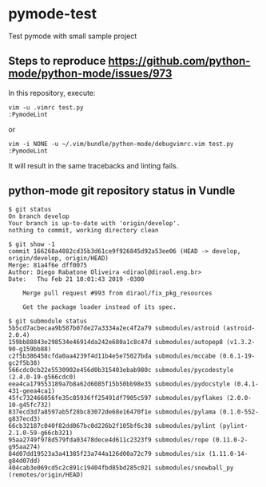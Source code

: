 # pymode-test
Test pymode with small sample project

## Steps to reproduce https://github.com/python-mode/python-mode/issues/973

In this repository, execute:

    vim -u .vimrc test.py
    :PymodeLint

or

    vim -i NONE -u ~/.vim/bundle/python-mode/debugvimrc.vim test.py
    :PymodeLint

It will result in the same tracebacks and linting fails.

## python-mode git repository status in Vundle

    $ git status
    On branch develop
    Your branch is up-to-date with 'origin/develop'.
    nothing to commit, working directory clean

    $ git show -1
    commit 166268a4882cd35b3d61ce9f926845d92a53ee06 (HEAD -> develop, origin/develop, origin/HEAD)
    Merge: 81a4f6e dff0075
    Author: Diego Rabatone Oliveira <diraol@diraol.eng.br>
    Date:   Thu Feb 21 10:01:43 2019 -0300

        Merge pull request #993 from diraol/fix_pkg_resources

        Get the package loader instead of its spec.

    $ git submodule status
    5b5cd7acbecaa9b587b07de27a3334a2ec4f2a79 submodules/astroid (astroid-2.0.4)
    159bb88843e298534e46914da242e680a1c8c47d submodules/autopep8 (v1.3.2-90-g159bb88)
    c2f5b386458cfda0aa4239f4d11b4e5e75027bda submodules/mccabe (0.6.1-19-gc2f5b38)
    566cdc0cb22e5530902e456d0b315403ebab980c submodules/pycodestyle (2.4.0-19-g566cdc0)
    eea4ca179553189a7b8a62d6085f15b50bb98e35 submodules/pydocstyle (0.4.1-431-geea4ca1)
    45fc732466056fe35c85936ff25491df7905c597 submodules/pyflakes (2.0.0-10-g45fc732)
    837ecd3d7a8597ab5f28bc83072de68e16470f1e submodules/pylama (0.1.0-552-g837ecd3)
    66cb32187c040f82dd067bc0d226b2f105bf6c38 submodules/pylint (pylint-2.1.0-59-g66cb321)
    95aa2749f978d579fda03478dece4d611c2323f9 submodules/rope (0.11.0-2-g95aa274)
    84d07dd19523a3a41385f23a744a126d00a72c79 submodules/six (1.11.0-14-g84d07dd)
    404cab3e069cd5c2c891c19404fbd85bd285c021 submodules/snowball_py (remotes/origin/HEAD)
